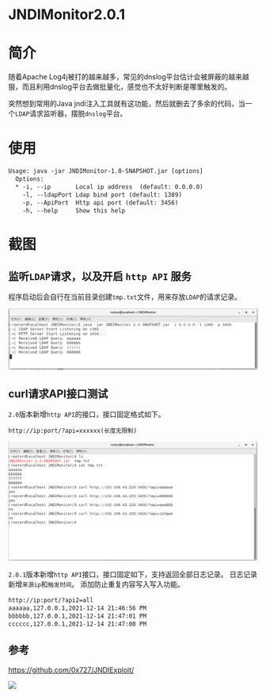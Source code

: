 # JNDIMonitor2.0.1

# 简介

随着Apache Log4j被打的越来越多，常见的dnslog平台估计会被屏蔽的越来越狠，而且利用dnslog平台去做批量化，感觉也不太好判断是哪里触发的。

突然想到常用的Java jndi注入工具就有这功能，然后就删去了多余的代码，当一个`LDAP`请求监听器，摆脱`dnslog`平台。

# 使用

```shell
Usage: java -jar JNDIMonitor-1.0-SNAPSHOT.jar [options]
  Options:
  * -i, --ip       Local ip address  (default: 0.0.0.0)
    -l, --ldapPort Ldap bind port (default: 1389)
    -p, --ApiPort  Http api port (default: 3456)
    -h, --help     Show this help
```

# 截图

## 监听`LDAP`请求，以及开启 `http API` 服务

程序启动后会自行在当前目录创建`tmp.txt`文件，用来存放`LDAP`的请求记录。

![](./img/jndi1.png)

## curl请求API接口测试

`2.0`版本新增`http API`的接口，接口固定格式如下。

```shell
http://ip:port/?api=xxxxxx(长度无限制)
```

![](./img/jndi2.png)

`2.0.1`版本新增`http API`接口，接口固定如下，支持返回全部日志记录。
日志记录新增`来源ip`和`触发时间`。
添加防止重复内容写入写入功能。
```shell
http://ip:port/?api2=all
aaaaaa,127.0.0.1,2021-12-14 21:46:56 PM
bbbbbb,127.0.0.1,2021-12-14 21:47:01 PM
cccccc,127.0.0.1,2021-12-14 21:47:08 PM
```

## 参考

https://github.com/0x727/JNDIExploit/

![](https://starchart.cc/r00tSe7en/JNDIMonitor.svg)
